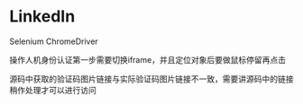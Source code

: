 # LinkedIn

Selenium ChromeDriver

操作人机身份认证第一步需要切换iframe，并且定位对象后要做鼠标停留再点击

源码中获取的验证码图片链接与实际验证码图片链接不一致，需要讲源码中的链接稍作处理才可以进行访问
